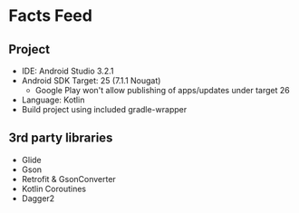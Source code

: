 # Facts Feed

## Project
* IDE: Android Studio 3.2.1
* Android SDK Target: 25 (7.1.1 Nougat)
  * Google Play won't allow publishing of apps/updates under target 26
* Language: Kotlin
* Build project using included gradle-wrapper


## 3rd party libraries
* Glide
* Gson
* Retrofit & GsonConverter
* Kotlin Coroutines
* Dagger2
